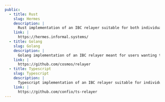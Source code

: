 ```yaml
---
public:
  - title: Rust
    slug: Hermes
    description: |
      Rust implementation of an IBC relayer suitable for both individual users as well as larger scale deployments.
    link: |
      https://hermes.informal.systems/
  - title: Golang
    slug: Golang
    description: |
      Golang implementation of an IBC relayer meant for users wanting to relay packets/data between sets of IBC-enabled chains. NOTE: this is repo is in active development so versions may be unstable.
    link: |
      https://github.com/cosmos/relayer
  - title: Typescript
    slug: Typescript
    description: |
      Typescript implementation of an IBC relayer suitable for individual users as well as in-browser use cases. NOTE: this repo is currently only being maintained but new developments are on pause. Please verify if the IBC features you need are available for this relayer.
    link: |
      https://github.com/confio/ts-relayer
---
```

